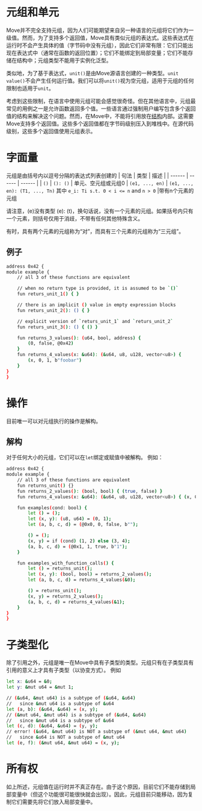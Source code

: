 # 元组和单元
Move并不完全支持元组，因为人们可能期望来自另一种语言的元组将它们作为一级值。然而，为了支持多个返回值，Move具有类似元组的表达式。这些表达式在运行时不会产生具体的值（字节码中没有元组），因此它们非常有限：它们只能出现在表达式中（通常在函数的返回位置）；它们不能绑定到局部变量；它们不能存储在结构中；元组类型不能用于实例化泛型。

类似地，为了基于表达式，`unit()`是由Move源语言创建的一种类型。`unit value()`不会产生任何运行值。我们可以将`unit()`视为空元组，适用于元组的任何限制也适用于`unit`。

考虑到这些限制，在语言中使用元组可能会感觉很奇怪。但在其他语言中，元组最常见的用例之一是允许函数返回多个值。一些语言通过强制用户编写包含多个返回值的结构来解决这个问题。然而，在Move中，不能将引用放在[结构](https://move-language.github.io/move/structs-and-resources.html)内部。这需要Move支持多个返回值。这些多个返回值都在字节码级别压入到堆栈中。在源代码级别，这些多个返回值使用元组表示。

# 字面量
元组是由括号内以逗号分隔的表达式列表创建的
| 句法 | 类型 | 描述 |
| ------ | ------ | ------ |
| `()` | `(): ()` | 单元、空元组或元组0
| `(e1, ..., en)` | `(e1, ..., en): (T1, ..., Tn)` 其中 `e_i: Ti s.t. 0 < i <= n` and `n > 0` |带有n个元素的元组

请注意，(e)没有类型 (e): (t)，换句话说，没有一个元素的元组。如果括号内只有一个元素，则括号仅用于消歧，不带有任何其他特殊含义。

有时，具有两个元素的元组称为“对”，而具有三个元素的元组称为“三元组”。

## 例子

```sh
address 0x42 {
module example {
    // all 3 of these functions are equivalent

    // when no return type is provided, it is assumed to be `()`
    fun returs_unit_1() { }

    // there is an implicit () value in empty expression blocks
    fun returs_unit_2(): () { }

    // explicit version of `returs_unit_1` and `returs_unit_2`
    fun returs_unit_3(): () { () }

    fun returns_3_values(): (u64, bool, address) {
        (0, false, @0x42)
    }
    fun returns_4_values(x: &u64): (&u64, u8, u128, vector<u8>) {
        (x, 0, 1, b"foobar")
    }
}
}
```
# 操作
目前唯一可以对元组执行的操作是解构。
## 解构
对于任何大小的元组，它们可以在`let`绑定或赋值中被解构。
例如：
```sh
address 0x42 {
module example {
    // all 3 of these functions are equivalent
    fun returns_unit() {}
    fun returns_2_values(): (bool, bool) { (true, false) }
    fun returns_4_values(x: &u64): (&u64, u8, u128, vector<u8>) { (x, 0, 1, b"foobar") }

    fun examples(cond: bool) {
        let () = ();
        let (x, y): (u8, u64) = (0, 1);
        let (a, b, c, d) = (@0x0, 0, false, b"");

        () = ();
        (x, y) = if (cond) (1, 2) else (3, 4);
        (a, b, c, d) = (@0x1, 1, true, b"1");
    }

    fun examples_with_function_calls() {
        let () = returns_unit();
        let (x, y): (bool, bool) = returns_2_values();
        let (a, b, c, d) = returns_4_values(&0);

        () = returns_unit();
        (x, y) = returns_2_values();
        (a, b, c, d) = returns_4_values(&1);
    }
}
}
```
# 子类型化
除了引用之外，元组是唯一在Move中具有子类型的类型。元组只有在子类型具有引用的意义上才具有子类型（以协变方式）。
例如
```sh
let x: &u64 = &0;
let y: &mut u64 = &mut 1;

// (&u64, &mut u64) is a subtype of (&u64, &u64)
//   since &mut u64 is a subtype of &u64
let (a, b): (&u64, &u64) = (x, y);
// (&mut u64, &mut u64) is a subtype of (&u64, &u64)
//   since &mut u64 is a subtype of &u64
let (c, d): (&u64, &u64) = (y, y);
// error! (&u64, &mut u64) is NOT a subtype of (&mut u64, &mut u64)
//   since &u64 is NOT a subtype of &mut u64
let (e, f): (&mut u64, &mut u64) = (x, y);
```
# 所有权
如上所述，元组值在运行时并不真正存在。由于这个原因，目前它们不能存储到局部变量中（但这个功能很可能很快就会出现）。因此，元组目前只能移动，因为复制它们需要先将它们放入局部变量中。
